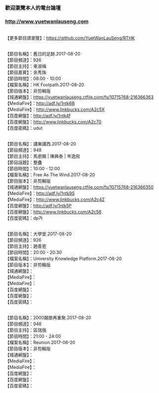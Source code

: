 ### 歡迎瀏覽本人的電台論壇
### http://www.yuetwanlauseng.com

<br>【更多節目請瀏覽】：https://github.com/YuetWanLauSeng/RTHK

<br>【節目名稱】：舊日的足跡.2017-08-20
<br>【節目頻道】：926
<br>【節目主持】：車淑梅
<br>【節目嘉賓】：余秀珠
<br>【節目時間】：08:00 - 10:00
<br>【檔案名稱】：HK Footpath.2017-08-20
<br>【節目版本】：非剪輯版
<br>【城通網盤】：https://yuetwanlauseng.ctfile.com/fs/10715768-216366363
<br>【MediaFire】：http://adf.ly/1ntk6B
<br>【MediaFire】：http://www.linkbucks.com/A2c5X
<br>【百度網盤】：http://adf.ly/1ntk4f
<br>【百度網盤】：http://www.linkbucks.com/A2c70
<br>【百度密碼】：udut

<br>【節目名稱】：講東講西.2017-08-20
<br>【節目頻道】：948
<br>【節目主持】：馬恩賜 | 陳興泰 | 岑逸飛
<br>【節目話題】：整蠱
<br>【節目時間】：10:00 - 12:00
<br>【檔案名稱】：Free As The Wind.2017-08-20
<br>【節目版本】：非剪輯版
<br>【城通網盤】：https://yuetwanlauseng.ctfile.com/fs/10715768-216366350
<br>【MediaFire】：http://adf.ly/1ntk9S
<br>【MediaFire】：http://www.linkbucks.com/A2c4Z
<br>【百度網盤】：http://adf.ly/1ntk5P
<br>【百度網盤】：http://www.linkbucks.com/A2c56
<br>【百度密碼】：dp7t

<br>【節目名稱】：大學堂.2017-08-20
<br>【節目頻道】：926
<br>【節目主持】：趙善恩
<br>【節目時間】：20:00 - 20:30
<br>【檔案名稱】：University Knowledge Platform.2017-08-20
<br>【節目版本】：非剪輯版
<br>【城通網盤】：
<br>【MediaFire】：
<br>【MediaFire】：
<br>【百度網盤】：
<br>【百度網盤】：
<br>【百度密碼】：

<br>【節目名稱】：2000靚歌再重聚.2017-08-20
<br>【節目頻道】：948
<br>【節目主持】：區瑞強
<br>【節目時間】：21:00 - 24:00
<br>【檔案名稱】：Reunion.2017-08-20
<br>【節目版本】：非剪輯版
<br>【城通網盤】：
<br>【MediaFire】：
<br>【MediaFire】：
<br>【百度網盤】：
<br>【百度網盤】：
<br>【百度密碼】：
